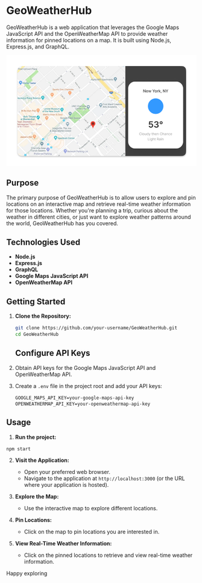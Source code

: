 # GeoWeatherHub

GeoWeatherHub is a web application that leverages the Google Maps JavaScript API and the OpenWeatherMap API to provide weather information for pinned locations on a map. It is built using Node.js, Express.js, and GraphQL.

![GeoWeatherHub Screenshot](./GeoWeatherHub.png)

## Purpose

The primary purpose of GeoWeatherHub is to allow users to explore and pin locations on an interactive map and retrieve real-time weather information for those locations. Whether you're planning a trip, curious about the weather in different cities, or just want to explore weather patterns around the world, GeoWeatherHub has you covered.

## Technologies Used

- **Node.js**
- **Express.js**
- **GraphQL**
- **Google Maps JavaScript API**
- **OpenWeatherMap API**

## Getting Started

1. **Clone the Repository:**

   ```bash
   git clone https://github.com/your-username/GeoWeatherHub.git
   cd GeoWeatherHub
   ```

   ## Configure API Keys

2. Obtain API keys for the Google Maps JavaScript API and OpenWeatherMap API.

3. Create a `.env` file in the project root and add your API keys:

   ```env
   GOOGLE_MAPS_API_KEY=your-google-maps-api-key
   OPENWEATHERMAP_API_KEY=your-openweathermap-api-key

   ```

## Usage

1. **Run the project:**

```js
npm start
```

2. **Visit the Application:**

   - Open your preferred web browser.
   - Navigate to the application at `http://localhost:3000` (or the URL where your application is hosted).

3. **Explore the Map:**

   - Use the interactive map to explore different locations.

4. **Pin Locations:**

   - Click on the map to pin locations you are interested in.

5. **View Real-Time Weather Information:**
   - Click on the pinned locations to retrieve and view real-time weather information.

Happy exploring
